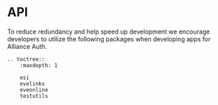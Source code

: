 # API

To reduce redundancy and help speed up development we encourage developers to utilize the following packages when developing apps for Alliance Auth.

```eval_rst
.. toctree::
    :maxdepth: 1

    esi
    evelinks
    eveonline
    testutils
```
